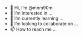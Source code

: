 - 👋 Hi, I’m @mnm90m
- 👀 I’m interested in ...
- 🌱 I’m currently learning ...
- 💞️ I’m looking to collaborate on ...
- 📫 How to reach me ...

<!---
mnm90m/mnm90m is a ✨ special ✨ repository because its `README.md` (this file) appears on your GitHub profile.
You can click the Preview link to take a look at your changes.
--->
